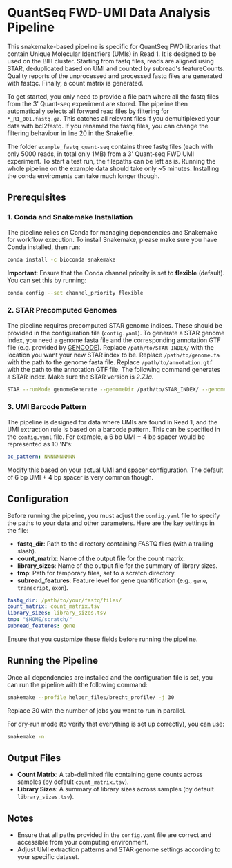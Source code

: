 
# QuantSeq FWD-UMI Data Analysis Pipeline

This snakemake-based pipeline is specific for QuantSeq FWD libraries that contain Unique Molecular Identifiers (UMIs) in Read 1. It is designed to be used on the BIH cluster. Starting from fastq files, reads are aligned using STAR, deduplicated based on UMI and counted by subread's featureCounts. Quality reports of the unprocessed and processed fastq files are generated with fastqc. Finally, a count matrix is generated. 

To get started, you only need to provide a file path where all the fastq files from the 3' Quant-seq experiment are stored. The pipeline then automatically selects all forward read files by filtering for `*_R1_001.fastq.gz`. This catches all relevant files if you demultiplexed your data with bcl2fastq. If you renamed the fastq files, you can change the filtering behaviour in line 20 in the Snakefile.

The folder `example_fastq_quant-seq` contains three fastq files (each with only 5000 reads, in total only 1MB) from a 3' Quant-seq FWD UMI experiment. To start a test run, the filepaths can be left as is. Running the whole pipeline on the example data should take only ~5 minutes. Installing the conda enviroments can take much longer though.

## Prerequisites

### 1. Conda and Snakemake Installation
The pipeline relies on Conda for managing dependencies and Snakemake for workflow execution. To install Snakemake, please make sure you have Conda installed, then run:

```bash
conda install -c bioconda snakemake
```

**Important**: Ensure that the Conda channel priority is set to **flexible** (default). You can set this by running:

```bash
conda config --set channel_priority flexible
```

### 2. STAR Precomputed Genomes

The pipeline requires precomputed STAR genome indices. These should be provided in the configuration file (`config.yaml`). To generate a STAR genome index, you need a genome fasta file and the corresponding annotation GTF file (e.g. provided by [GENCODE](https://www.gencodegenes.org/human/release_46.html)). Replace `/path/to/STAR_INDEX/` with the location you want your new STAR index to be. Replace `/path/to/genome.fa` with the path to the genome fasta file. Replace `/path/to/annotation.gtf` with the path to the annotation GTF file. The following command generates a STAR index. Make sure the STAR version is *2.7.1a*.

```bash
STAR --runMode genomeGenerate --genomeDir /path/to/STAR_INDEX/ --genomeFastaFiles /path/to/genome.fa --sjdbGTFfile /path/to/annotation.gtf --sjdbOverhang 75 --runThreadN 16 --limitGenomeGenerateRAM 100000000000
```

### 3. UMI Barcode Pattern

The pipeline is designed for data where UMIs are found in Read 1, and the UMI extraction rule is based on a barcode pattern. This can be specified in the `config.yaml` file. For example, a 6 bp UMI + 4 bp spacer would be represented as 10 'N's:

```yaml
bc_pattern: NNNNNNNNNN
```

Modify this based on your actual UMI and spacer configuration. The default of 6 bp UMI + 4 bp spacer is very common though.

## Configuration

Before running the pipeline, you must adjust the `config.yaml` file to specify the paths to your data and other parameters. Here are the key settings in the file:

- **fastq_dir**: Path to the directory containing FASTQ files (with a trailing slash).
- **count_matrix**: Name of the output file for the count matrix.
- **library_sizes**: Name of the output file for the summary of library sizes.
- **tmp**: Path for temporary files, set to a scratch directory.
- **subread_features**: Feature level for gene quantification (e.g., `gene`, `transcript`, `exon`).

```yaml
fastq_dir: /path/to/your/fastq/files/
count_matrix: count_matrix.tsv
library_sizes: library_sizes.tsv
tmp: "$HOME/scratch/"
subread_features: gene
```

Ensure that you customize these fields before running the pipeline.

## Running the Pipeline

Once all dependencies are installed and the configuration file is set, you can run the pipeline with the following command:

```bash
snakemake --profile helper_files/brecht_profile/ -j 30
```

Replace 30 with the number of jobs you want to run in parallel. 

For dry-run mode (to verify that everything is set up correctly), you can use:

```bash
snakemake -n
```

## Output Files

- **Count Matrix**: A tab-delimited file containing gene counts across samples (by default `count_matrix.tsv`).
- **Library Sizes**: A summary of library sizes across samples (by default `library_sizes.tsv`).

## Notes

- Ensure that all paths provided in the `config.yaml` file are correct and accessible from your computing environment.
- Adjust UMI extraction patterns and STAR genome settings according to your specific dataset.
